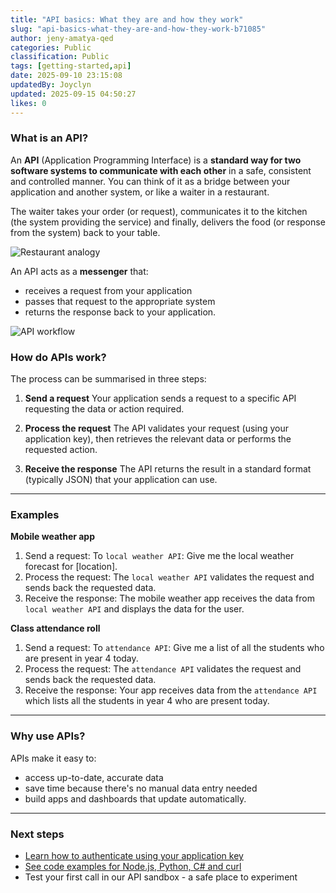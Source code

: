 ```yaml
---
title: "API basics: What they are and how they work"
slug: "api-basics-what-they-are-and-how-they-work-b71085"
author: jeny-amatya-qed
categories: Public
classification: Public
tags: [getting-started,api]
date: 2025-09-10 23:15:08 
updatedBy: Joyclyn
updated: 2025-09-15 04:50:27 
likes: 0
---
```


### What is an API?
An **API** (Application Programming Interface) is a **standard way for two software systems to communicate with each other** in a safe, consistent and controlled manner. You can think of it as a bridge between your application and another system, or like a waiter in a restaurant.

The waiter takes your order (or request), communicates it to the kitchen (the system providing the service) and finally, delivers the food (or response from the system) back to your table. 

 ![Restaurant analogy](https://sadevportal3.blob.core.windows.net/root/post/API-kitchen-analogy.png)

An API acts as a **messenger** that:  
- receives a request from your application
- passes that request to the appropriate system  
- returns the response back to your application.  

![API workflow](https://sadevportal3.blob.core.windows.net/root/post/what-is-an-api.png)

### How do APIs work?
The process can be summarised in three steps:
1. **Send a request**
Your application sends a request to a specific API requesting the data or action required. 

2. **Process the request**
The API validates your request (using your application key), then retrieves the relevant data or performs the requested action.

3. **Receive the response**
The API returns the result in a standard format (typically JSON) that your application can use.

---
### Examples
**Mobile weather app**
1. Send a request: To `local weather API`: Give me the local weather forecast for [location].
2. Process the request: The `local weather API` validates the request and sends back the requested data.
3. Receive the response: The mobile weather app receives the data from `local weather API` and displays the data for the user.

**Class attendance roll**
1. Send a request: To `attendance API`: Give me a list of all the students who are present in year 4 today.
2. Process the request: The `attendance API` validates the request and sends back the requested data.
3. Receive the response: Your app receives data from the `attendance API` which lists all the students in year 4 who are present today.

---
### Why use APIs?
APIs make it easy to:
- access up-to-date, accurate data
- save time because there's no manual data entry needed
- build apps and dashboards that update automatically.

---
### Next steps
- [Learn how to authenticate using your application key](/public/setting-up-and-managing-your-application-key-57837c/)
- [See code examples for Node.js, Python, C# and curl](/public/code-examples-of-connecting-your-app-661a99/)
- Test your first call in our API sandbox - a safe place to experiment